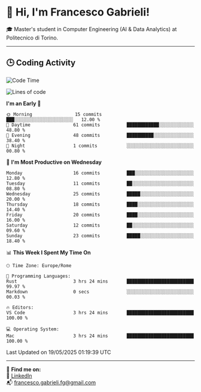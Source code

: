 # 👋 Hi, I'm Francesco Gabrieli!

🎓 Master's student in Computer Engineering (AI & Data Analytics) at Politecnico di Torino.  

---

## 🕒 Coding Activity

<!--START_SECTION:waka-->
![Code Time](http://img.shields.io/badge/Code%20Time-41%20hrs%2027%20mins-blue)

![Lines of code](https://img.shields.io/badge/From%20Hello%20World%20I%27ve%20Written-46.9%20thousand%20lines%20of%20code-blue)

**I'm an Early 🐤** 

```text
🌞 Morning                15 commits          ███░░░░░░░░░░░░░░░░░░░░░░   12.00 % 
🌆 Daytime                61 commits          ████████████░░░░░░░░░░░░░   48.80 % 
🌃 Evening                48 commits          ██████████░░░░░░░░░░░░░░░   38.40 % 
🌙 Night                  1 commits           ░░░░░░░░░░░░░░░░░░░░░░░░░   00.80 % 
```
📅 **I'm Most Productive on Wednesday** 

```text
Monday                   16 commits          ███░░░░░░░░░░░░░░░░░░░░░░   12.80 % 
Tuesday                  11 commits          ██░░░░░░░░░░░░░░░░░░░░░░░   08.80 % 
Wednesday                25 commits          █████░░░░░░░░░░░░░░░░░░░░   20.00 % 
Thursday                 18 commits          ████░░░░░░░░░░░░░░░░░░░░░   14.40 % 
Friday                   20 commits          ████░░░░░░░░░░░░░░░░░░░░░   16.00 % 
Saturday                 12 commits          ██░░░░░░░░░░░░░░░░░░░░░░░   09.60 % 
Sunday                   23 commits          █████░░░░░░░░░░░░░░░░░░░░   18.40 % 
```


📊 **This Week I Spent My Time On** 

```text
🕑︎ Time Zone: Europe/Rome

💬 Programming Languages: 
Rust                     3 hrs 24 mins       █████████████████████████   99.97 % 
Markdown                 0 secs              ░░░░░░░░░░░░░░░░░░░░░░░░░   00.03 % 

🔥 Editors: 
VS Code                  3 hrs 24 mins       █████████████████████████   100.00 % 

💻 Operating System: 
Mac                      3 hrs 24 mins       █████████████████████████   100.00 % 
```


 Last Updated on 19/05/2025 01:19:39 UTC
<!--END_SECTION:waka-->


---



🔗 **Find me on:**  
💼 [LinkedIn](https://www.linkedin.com/in/francesco-gabrieli)  
📬 francesco.gabrieli.fg@gmail.com  



